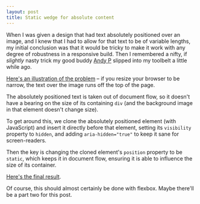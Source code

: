 ```yaml
---
layout: post
title: Static wedge for absolute content
---
```


<p class="lead">When I was given a design that had text absolutely positioned over an image, and I knew that I had to allow for that text to be of variable lengths, my initial conclusion was that it would be tricky to make it work with any degree of robustness in a responsive build. Then I remembered a nifty, if <em>slightly</em> nasty trick my good buddy <a href="https://twitter.com/andypearson">Andy P</a> slipped into my toolbelt a little while ago.</p>

[Here's an illustration of the problem](http://output.jsbin.com/papiro) – if you resize your browser to be narrow, the text over the image runs off the top of the page.

The absolutely positioned text is taken out of document flow, so it doesn't have a bearing on the size of its containing `div` (and the background image in that element doesn't change size).

To get around this, we clone the absolutely positioned element (with JavaScript) and insert it directly before that element, setting its `visibility` property to `hidden`, and adding `aria-hidden="true"` to keep it sane for screen-readers.

Then the key is changing the cloned element's `position` property to be `static`, which keeps it in document flow, ensuring it is able to influence the size of its container.

[Here's the final result](http://output.jsbin.com/jilini/3).

Of course, this should almost certainly be done with flexbox. Maybe there'll be a part two for this post.
